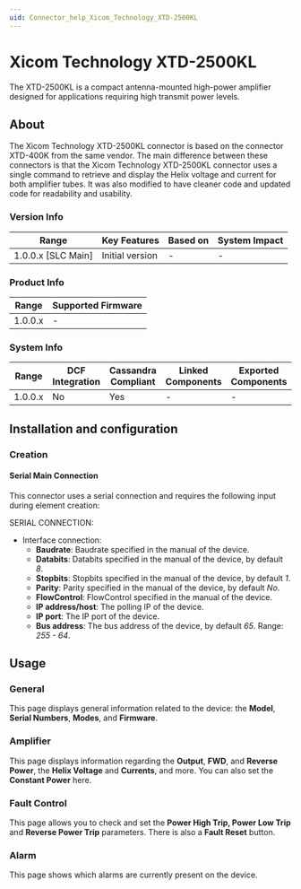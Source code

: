 ```yaml
---
uid: Connector_help_Xicom_Technology_XTD-2500KL
---
```


# Xicom Technology XTD-2500KL

The XTD-2500KL is a compact antenna-mounted high-power amplifier designed for applications requiring high transmit power levels.

## About

The Xicom Technology XTD-2500KL connector is based on the connector XTD-400K from the same vendor. The main difference between these connectors is that the Xicom Technology XTD-2500KL connector uses a single command to retrieve and display the Helix voltage and current for both amplifier tubes. It was also modified to have cleaner code and updated code for readability and usability.

### Version Info

| Range                | Key Features     | Based on     | System Impact     |
|----------------------|------------------|--------------|-------------------|
| 1.0.0.x [SLC Main]   | Initial version  | -            | -                 |

### Product Info

| Range     | Supported Firmware     |
|-----------|------------------------|
| 1.0.0.x   | -                      |

### System Info

| Range     | DCF Integration     | Cassandra Compliant     | Linked Components     | Exported Components     |
|-----------|---------------------|-------------------------|-----------------------|-------------------------|
| 1.0.0.x   | No                  | Yes                     | -                     | -                       |

## Installation and configuration

### Creation

#### Serial Main Connection

This connector uses a serial connection and requires the following input during element creation:

SERIAL CONNECTION:

- Interface connection:
  - **Baudrate**: Baudrate specified in the manual of the device.
  - **Databits**: Databits specified in the manual of the device, by default *8*.
  - **Stopbits**: Stopbits specified in the manual of the device, by default *1*.
  - **Parity**: Parity specified in the manual of the device, by default *No*.
  - **FlowControl**: FlowControl specified in the manual of the device.
  - **IP address/host**: The polling IP of the device.
  - **IP port**: The IP port of the device.
  - **Bus address**: The bus address of the device, by default *65*. Range: *255 - 64*.

## Usage

### General

This page displays general information related to the device: the **Model**, **Serial Numbers**, **Modes**, and **Firmware**.

### Amplifier

This page displays information regarding the **Output**, **FWD**, and **Reverse Power**, the **Helix Voltage** and **Currents**, and more. You can also set the **Constant Power** here.

### Fault Control

This page allows you to check and set the **Power High Trip, Power Low Trip** and **Reverse Power Trip** parameters. There is also a **Fault Reset** button.

### Alarm

This page shows which alarms are currently present on the device.
